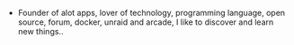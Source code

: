 - Founder of alot apps, lover of technology, programming language, open source, forum, docker, unraid and arcade, I like to discover and learn new things..
  <br>































































































































































































































































































































































































































































































































































































